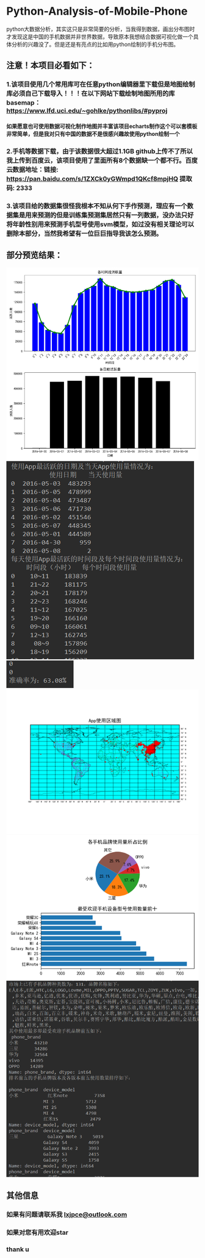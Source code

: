 # Python-Analysis-of-Mobile-Phone
python大数据分析，其实这只是非常简要的分析，当我得到数据，画出分布图时才发现这是中国的手机数据并非世界数据，导致原本我想结合数据可视化做一个具体分析的兴趣没了。但是还是有亮点的比如用python绘制的手机分布图。

## 注意！本项目必看如下：
### 1.该项目使用几个常用库可在任意python编辑器里下载但是地图绘制库必须自己下载导入！！！在以下网站下载绘制地图所用的库basemap：https://www.lfd.uci.edu/~gohlke/pythonlibs/#pyproj
#### 如果愿意也可使用数据可视化制作地图并丰富该项目echarts制作这个可以套模板非常简单，但是我对只有中国的数据不是很感兴趣故使用python绘制一个

### 2.手机等数据下载，由于该数据很大超过1.1GB github上传不了所以我上传到百度云，该项目使用了里面所有8个数据缺一个都不行。百度云数据地址：链接: https://pan.baidu.com/s/1ZXCk0yGWmpd1QKcf8mpjHQ 提取码: 2333
### 3.该项目给的数据集很怪我根本不知从何下手作预测，理应有一个数据集是用来预测的但是训练集预测集居然只有一列数据，没办法只好将年龄性别用来预测手机型号使用svm模型，如过没有相关理论可以删除本部分，当然我希望有一位巨巨指导我该怎么预测。
## 部分预览结果：
<img src="https://github.com/Alexander-L-X/Python-Analysis-of-Mobile-Phone/blob/master/%E9%83%A8%E5%88%86%E7%94%9F%E6%88%90%E7%BB%93%E6%9E%9C/app.png">
<img src="https://github.com/Alexander-L-X/Python-Analysis-of-Mobile-Phone/blob/master/%E9%83%A8%E5%88%86%E7%94%9F%E6%88%90%E7%BB%93%E6%9E%9C/app1.png">
<img src="https://github.com/Alexander-L-X/Python-Analysis-of-Mobile-Phone/blob/master/%E9%83%A8%E5%88%86%E7%94%9F%E6%88%90%E7%BB%93%E6%9E%9C/gender_age.png">
<img src="https://github.com/Alexander-L-X/Python-Analysis-of-Mobile-Phone/blob/master/%E9%83%A8%E5%88%86%E7%94%9F%E6%88%90%E7%BB%93%E6%9E%9C/map.png">
<img src="https://github.com/Alexander-L-X/Python-Analysis-of-Mobile-Phone/blob/master/%E9%83%A8%E5%88%86%E7%94%9F%E6%88%90%E7%BB%93%E6%9E%9C/phone.png">
<img src="https://github.com/Alexander-L-X/Python-Analysis-of-Mobile-Phone/blob/master/%E9%83%A8%E5%88%86%E7%94%9F%E6%88%90%E7%BB%93%E6%9E%9C/phone1.png">

## 其他信息
### 如果有问题请联系我 lxjpce@outlook.com
### 如果对您有用欢迎star 
### thank u
